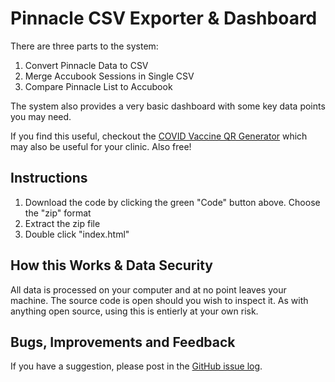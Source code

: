 # Pinnacle CSV Exporter & Dashboard
There are three parts to the system:

1. Convert Pinnacle Data to CSV
2. Merge Accubook Sessions in Single CSV
3. Compare Pinnacle List to Accubook

The system also provides a very basic dashboard with some key data points you may need.

If you find this useful, checkout the [COVID Vaccine QR Generator](https://github.com/DrMikeyS/COVIDVaccinePatientSlips "COVID Vaccine QR Generator") which may also be useful for your clinic. Also free!

## Instructions

1. Download the code by clicking the green "Code" button above. Choose the "zip" format
2. Extract the zip file
3. Double click "index.html"

## How this Works & Data Security
All data is processed on your computer and at no point leaves your machine. The source code is open should you wish to inspect it. As with anything open source, using this is entierly at your own risk.

## Bugs, Improvements and Feedback
If you have a suggestion, please post in the [GitHub issue log](https://github.com/DrMikeyS/PinnacleCSVExporter/issues "GitHub issue log").
